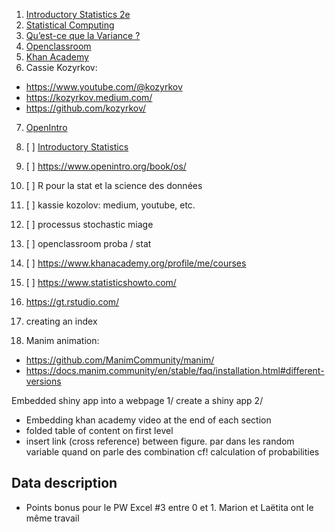 1. [Introductory Statistics 2e](https://openstax.org/details/books/introductory-statistics-2e?Book%20details)
2. [Statistical Computing](https://www.stephaniehicks.com/jhustatcomputing2021/)
3. [Qu’est-ce que la Variance ?](https://kobia.fr/quest-ce-que-la-variance/)
4. [Openclassroom](https://openclassrooms.com/fr/partners/ensae-ensai-formation-continue-cepe)
5. [Khan Academy](https://www.khanacademy.org/math/ap-statistics)
6. Cassie Kozyrkov:

- https://www.youtube.com/@kozyrkov
- https://kozyrkov.medium.com/
- https://github.com/kozyrkov/

7. [OpenIntro](https://www.openintro.org/)

8. [ ] [Introductory Statistics](https://openstax.org/details/books/introductory-statistics-2e?Book%20details)
9. [ ] https://www.openintro.org/book/os/
10. [ ] R pour la stat et la science des données
11. [ ] kassie kozolov: medium, youtube, etc.
12. [ ] processus stochastic miage
13. [ ] openclassroom proba / stat
14. [ ] https://www.khanacademy.org/profile/me/courses
15. [ ] https://www.statisticshowto.com/
16. https://gt.rstudio.com/
17. creating an index
18. Manim animation:

- https://github.com/ManimCommunity/manim/
- https://docs.manim.community/en/stable/faq/installation.html#different-versions

Embedded shiny app into a webpage
1/ create a shiny app
2/

- Embedding khan academy video at the end of each section
- folded table of content on first level
- insert link (cross reference) between figure. par dans les random variable quand on parle des combination cf! calculation of probabilities

## Data description

- Points bonus pour le PW Excel #3 entre 0 et 1. Marion et Laëtita ont le même travail

